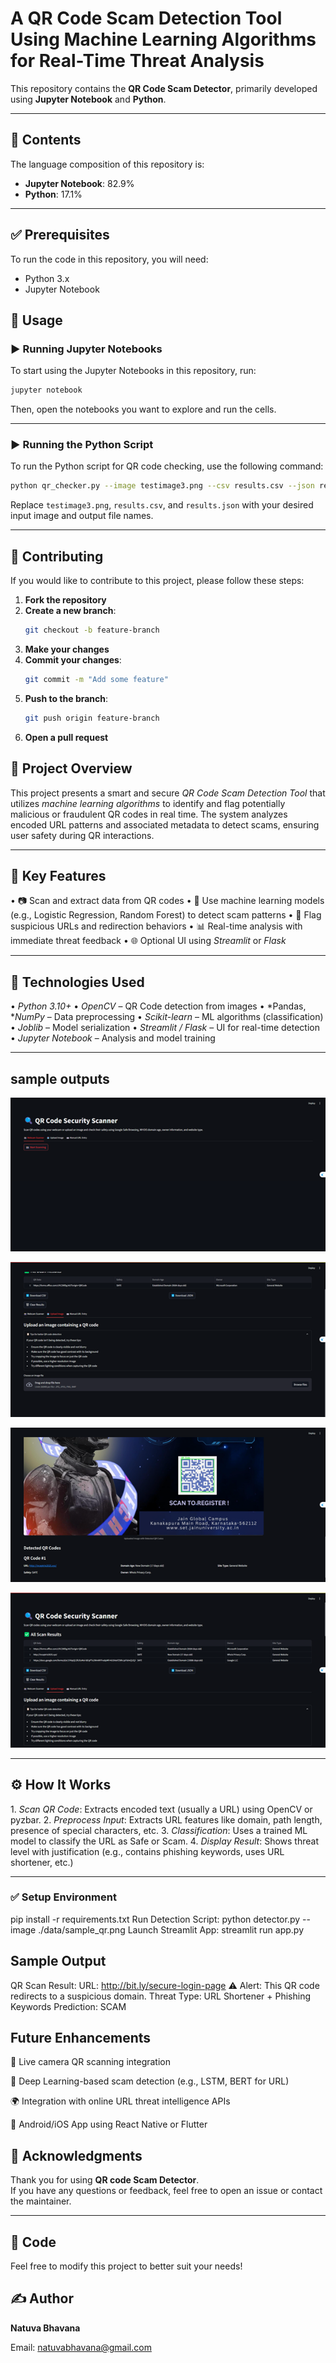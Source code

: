 # A QR Code Scam Detection Tool Using Machine Learning Algorithms for Real-Time Threat Analysis

This repository contains the **QR Code Scam Detector**, primarily developed using **Jupyter Notebook** and **Python**.

---

## 📁 Contents

The language composition of this repository is:
- **Jupyter Notebook**: 82.9%
- **Python**: 17.1%

---

## ✅ Prerequisites

To run the code in this repository, you will need:

- Python 3.x
- Jupyter Notebook

## 🚀 Usage

### ▶️ Running Jupyter Notebooks

To start using the Jupyter Notebooks in this repository, run:

```sh
jupyter notebook
```

Then, open the notebooks you want to explore and run the cells.

---

### ▶️ Running the Python Script

To run the Python script for QR code checking, use the following command:

```sh
python qr_checker.py --image testimage3.png --csv results.csv --json results.json
```

Replace `testimage3.png`, `results.csv`, and `results.json` with your desired input image and output file names.

---

## 🤝 Contributing

If you would like to contribute to this project, please follow these steps:

1. **Fork the repository**  
2. **Create a new branch**:
   ```sh
   git checkout -b feature-branch
   ```
3. **Make your changes**  
4. **Commit your changes**:
   ```sh
   git commit -m "Add some feature"
   ```
5. **Push to the branch**:
   ```sh
   git push origin feature-branch
   ```
6. **Open a pull request**


## 📌 Project Overview

This project presents a smart and secure *QR Code Scam Detection Tool* that utilizes *machine learning algorithms* to identify and flag potentially malicious or fraudulent QR codes in real time. The system analyzes encoded URL patterns and associated metadata to detect scams, ensuring user safety during QR interactions.

---

## 🚀 Key Features

•⁠  ⁠📷 Scan and extract data from QR codes
•⁠  ⁠🧠 Use machine learning models (e.g., Logistic Regression, Random Forest) to detect scam patterns
•⁠  ⁠🔐 Flag suspicious URLs and redirection behaviors
•⁠  ⁠📊 Real-time analysis with immediate threat feedback
•⁠  ⁠🌐 Optional UI using *Streamlit* or *Flask*

---

## 🧠 Technologies Used

•⁠  ⁠*Python 3.10+*
•⁠  ⁠*OpenCV* – QR Code detection from images
•⁠  ⁠*Pandas, **NumPy* – Data preprocessing
•⁠  ⁠*Scikit-learn* – ML algorithms (classification)
•⁠  ⁠*Joblib* – Model serialization
•⁠  ⁠*Streamlit / Flask* – UI for real-time detection
•⁠  ⁠*Jupyter Notebook* – Analysis and model training

---
## sample outputs

![QR 1](https://raw.githubusercontent.com/Bhavanaviswanath/A-QR-Code-Scam-Detection-Tool-Using-Machine-Learning-Algorithms-for-Real-Time-Threat-Analysis/f4b3410decfb7af9d4cf906ec36054143c5c3656/qr1.png)

![QR 2](https://raw.githubusercontent.com/Bhavanaviswanath/A-QR-Code-Scam-Detection-Tool-Using-Machine-Learning-Algorithms-for-Real-Time-Threat-Analysis/f4b3410decfb7af9d4cf906ec36054143c5c3656/qr2.png)

![QR 3](https://raw.githubusercontent.com/Bhavanaviswanath/A-QR-Code-Scam-Detection-Tool-Using-Machine-Learning-Algorithms-for-Real-Time-Threat-Analysis/f4b3410decfb7af9d4cf906ec36054143c5c3656/qr3.png)

![QR 4](https://raw.githubusercontent.com/Bhavanaviswanath/A-QR-Code-Scam-Detection-Tool-Using-Machine-Learning-Algorithms-for-Real-Time-Threat-Analysis/f4b3410decfb7af9d4cf906ec36054143c5c3656/qr4.png)


---

## ⚙️ How It Works

1.⁠ ⁠*Scan QR Code*: Extracts encoded text (usually a URL) using OpenCV or pyzbar.
2.⁠ ⁠*Preprocess Input*: Extracts URL features like domain, path length, presence of special characters, etc.
3.⁠ ⁠*Classification*: Uses a trained ML model to classify the URL as Safe or Scam.
4.⁠ ⁠*Display Result*: Shows threat level with justification (e.g., contains phishing keywords, uses URL shortener, etc.)

---

### ✅ Setup Environment

pip install -r requirements.txt
Run Detection Script: python detector.py --image ./data/sample_qr.png
Launch Streamlit App: streamlit run app.py


## Sample Output 
QR Scan Result:
URL: http://bit.ly/secure-login-page
⚠️ Alert: This QR code redirects to a suspicious domain.
Threat Type: URL Shortener + Phishing Keywords
Prediction: SCAM


## Future Enhancements
🔁 Live camera QR scanning integration

🧠 Deep Learning-based scam detection (e.g., LSTM, BERT for URL)

🌍 Integration with online URL threat intelligence APIs

📱 Android/iOS App using React Native or Flutter



## 🙏 Acknowledgments

Thank you for using **QR code Scam Detector**.  
If you have any questions or feedback, feel free to open an issue or contact the maintainer.

---


## 🧠 Code

Feel free to modify this project to better suit your needs!


## ✍️ Author

**Natuva Bhavana**  

Email: natuvabhavana@gmail.com
